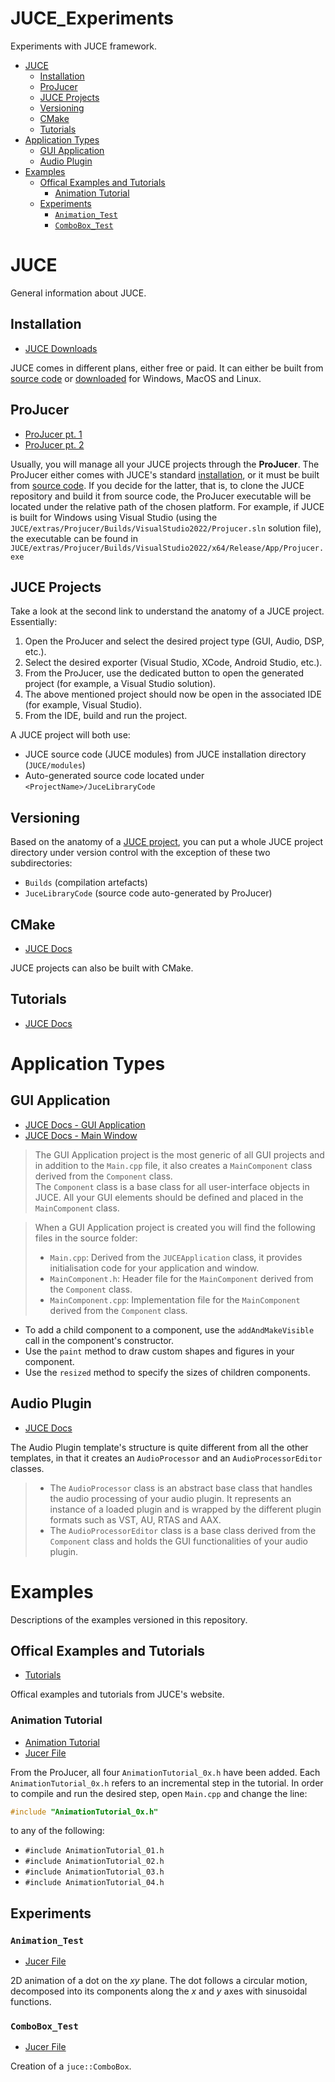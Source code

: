 <!-- omit in toc -->
# JUCE_Experiments

Experiments with JUCE framework.

- [JUCE](#juce)
  - [Installation](#installation)
  - [ProJucer](#projucer)
  - [JUCE Projects](#juce-projects)
  - [Versioning](#versioning)
  - [CMake](#cmake)
  - [Tutorials](#tutorials)
- [Application Types](#application-types)
  - [GUI Application](#gui-application)
  - [Audio Plugin](#audio-plugin)
- [Examples](#examples)
  - [Offical Examples and Tutorials](#offical-examples-and-tutorials)
    - [Animation Tutorial](#animation-tutorial)
  - [Experiments](#experiments)
    - [`Animation_Test`](#animation_test)
    - [`ComboBox_Test`](#combobox_test)


# JUCE

General information about JUCE.


## Installation

- [JUCE Downloads](https://www.juce.com/get-juce)

JUCE comes in different plans, either free or paid. It can either be built from [source code](https://github.com/juce-framework/JUCE) or [downloaded](https://juce.com/download/) for Windows, MacOS and Linux.


## ProJucer

- [ProJucer pt. 1](https://docs.juce.com/master/tutorial_new_projucer_project.html)
- [ProJucer pt. 2](https://docs.juce.com/master/tutorial_manage_projucer_project.html)

Usually, you will manage all your JUCE projects through the **ProJucer**. The ProJucer either comes with JUCE's standard [installation](#installation), or it must be built from [source code](#installation). If you decide for the latter, that is, to clone the JUCE repository and build it from source code, the ProJucer executable will be located under the relative path of the chosen platform. For example, if JUCE is built for Windows using Visual Studio (using the `JUCE/extras/Projucer/Builds/VisualStudio2022/Projucer.sln` solution file), the executable can be found in `JUCE/extras/Projucer/Builds/VisualStudio2022/x64/Release/App/Projucer.exe`


## JUCE Projects

Take a look at the second link to understand the anatomy of a JUCE project. Essentially:
1. Open the ProJucer and select the desired project type (GUI, Audio, DSP, etc.).
2. Select the desired exporter (Visual Studio, XCode, Android Studio, etc.).
3. From the ProJucer, use the dedicated button to open the generated project (for example, a Visual Studio solution).
4. The above mentioned project should now be open in the associated IDE (for example, Visual Studio).
5. From the IDE, build and run the project.

A JUCE project will both use:
- JUCE source code (JUCE modules) from JUCE installation directory (`JUCE/modules`)
- Auto-generated source code located under `<ProjectName>/JuceLibraryCode`


## Versioning

Based on the anatomy of a [JUCE project](#juce-projects), you can put a whole JUCE project directory under version control with the exception of these two subdirectories:

- `Builds` (compilation artefacts)
- `JuceLibraryCode` (source code auto-generated by ProJucer)


## CMake

- [JUCE Docs](https://github.com/juce-framework/JUCE#cmake)

JUCE projects can also be built with CMake.


## Tutorials

- [JUCE Docs](https://juce.com/learn/tutorials/)


# Application Types

## GUI Application

- [JUCE Docs - GUI Application](https://docs.juce.com/master/tutorial_choosing_projucer_template.html#tutorial_choosing_projucer_template_project_gui_application)
- [JUCE Docs - Main Window](https://docs.juce.com/master/tutorial_main_window.html)

> The GUI Application project is the most generic of all GUI projects and in addition to the `Main.cpp` file, it also creates a `MainComponent` class derived from the `Component` class.<br>
> The `Component` class is a base class for all user-interface objects in JUCE. All your GUI elements should be defined and placed in the `MainComponent` class.

> When a GUI Application project is created you will find the following files in the source folder:
> - `Main.cpp`: Derived from the `JUCEApplication` class, it provides initialisation code for your application and window.
> - `MainComponent.h`: Header file for the `MainComponent` derived from the `Component` class.
> - `MainComponent.cpp`: Implementation file for the `MainComponent` derived from the `Component` class.

- To add a child component to a component, use the `addAndMakeVisible` call in the component's constructor.
- Use the `paint` method to draw custom shapes and figures in your component.
- Use the `resized` method to specify the sizes of children components.


## Audio Plugin

- [JUCE Docs](https://docs.juce.com/master/tutorial_choosing_projucer_template.html#tutorial_choosing_projucer_template_project_audio_plugin)

The Audio Plugin template's structure is quite different from all the other templates, in that it creates an `AudioProcessor` and an `AudioProcessorEditor` classes.

> - The `AudioProcessor` class is an abstract base class that handles the audio processing of your audio plugin. It represents an instance of a loaded plugin and is wrapped by the different plugin formats such as VST, AU, RTAS and AAX.
> - The `AudioProcessorEditor` class is a base class derived from the `Component` class and holds the GUI functionalities of your audio plugin.


# Examples

Descriptions of the examples versioned in this repository.


## Offical Examples and Tutorials

- [Tutorials](https://juce.com/learn/tutorials)

Offical examples and tutorials from JUCE's website.


### Animation Tutorial

- [Animation Tutorial](https://docs.juce.com/master/tutorial_animation.html)
- [Jucer File](tutorials/AnimationTutorial/AnimationTutorial.jucer)

From the ProJucer, all four `AnimationTutorial_0x.h` have been added. Each `AnimationTutorial_0x.h` refers to an incremental step in the tutorial. In order to compile and run the desired step, open `Main.cpp` and change the line:

```C++
#include "AnimationTutorial_0x.h"
```

to any of the following:

- `#include AnimationTutorial_01.h`
- `#include AnimationTutorial_02.h`
- `#include AnimationTutorial_03.h`
- `#include AnimationTutorial_04.h`


## Experiments

### `Animation_Test`

- [Jucer File](Animation_Test/Animation_Test.jucer)

2D animation of a dot on the $xy$ plane. The dot follows a circular motion, decomposed into its components along the $x$ and $y$ axes with sinusoidal functions.


### `ComboBox_Test`

- [Jucer File](Animation_Test/ComboBox_Test.jucer)

Creation of a `juce::ComboBox`.